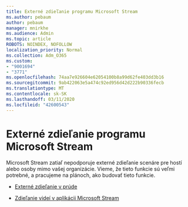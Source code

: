 ```yaml
---
title: Externé zdieľanie programu Microsoft Stream
ms.author: pebaum
author: pebaum
manager: mnirkhe
ms.audience: Admin
ms.topic: article
ROBOTS: NOINDEX, NOFOLLOW
localization_priority: Normal
ms.collection: Adm_O365
ms.custom:
- "9001694"
- "3771"
ms.openlocfilehash: 74aa7e926604e62054100b8a99d62fe403dd3b16
ms.sourcegitcommit: 9ab422063e5a474c92ed956d42d222b90336fecb
ms.translationtype: MT
ms.contentlocale: sk-SK
ms.lasthandoff: 03/11/2020
ms.locfileid: "42600543"
---
```

# <a name="microsoft-stream-external-sharing"></a>Externé zdieľanie programu Microsoft Stream

Microsoft Stream zatiaľ nepodporuje externé zdieľanie scenáre pre hostí alebo osoby mimo vašej organizácie. Vieme, že tieto funkcie sú veľmi potrebné, a pracujeme na plánoch, ako budovať tieto funkcie.

- [Externé zdieľanie v prúde](https://docs.microsoft.com/stream/portal-share-video#external-sharing)

- [Zdieľanie videí v aplikácii Microsoft Stream](https://docs.microsoft.com/stream/portal-share-video)
